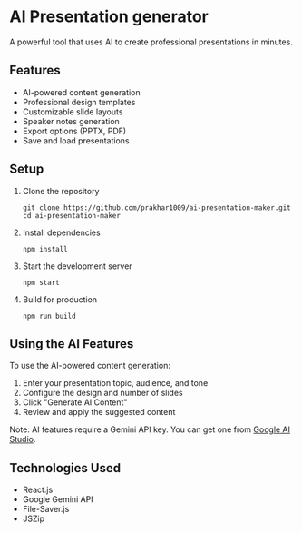 # AI Presentation generator

A powerful tool that uses AI to create professional presentations in minutes.

## Features

- AI-powered content generation
- Professional design templates
- Customizable slide layouts
- Speaker notes generation
- Export options (PPTX, PDF)
- Save and load presentations

## Setup

1. Clone the repository
   ```
   git clone https://github.com/prakhar1009/ai-presentation-maker.git
   cd ai-presentation-maker
   ```

2. Install dependencies
   ```
   npm install
   ```

3. Start the development server
   ```
   npm start
   ```

4. Build for production
   ```
   npm run build
   ```

## Using the AI Features

To use the AI-powered content generation:

1. Enter your presentation topic, audience, and tone
2. Configure the design and number of slides
3. Click "Generate AI Content" 
4. Review and apply the suggested content

Note: AI features require a Gemini API key. You can get one from [Google AI Studio](https://ai.google.dev/).

## Technologies Used

- React.js
- Google Gemini API
- File-Saver.js
- JSZip

